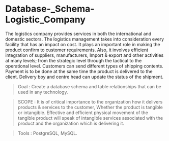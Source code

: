 # Database-_Schema-Logistic_Company

The logistics company provides services in both the international and domestic sectors. The logistics management takes into consideration every facility that has an impact on cost. It plays an important role in making the product confirm to customer requirements. Also, it involves efficient integration of suppliers, manufacturers, Import &amp; export and other activities at many levels; from the strategic level through the tactical to the operational level.  Customers can send different types of shipping contents. Payment is to be done at the same time the product is delivered to the client. Delivery boy and centre head can update the status of the shipment.


> Goal : 
Create a database schema and table relationships that can be used in any technology. 


> SCOPE :
It is of critical importance to the organization how it delivers products & services to the customer, Whether the product is tangible or intangible. Effective and efficient physical movement of the tangible product will speak of intangible services associated with the product and the organization which is delivering it.

> Tools :
PostgreSQL, MySQL.
